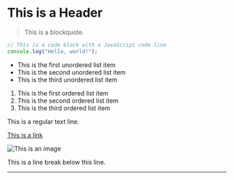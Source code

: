 # This is a Header

> This is a blockquote.

```javascript
// This is a code block with a JavaScript code line
console.log("Hello, world!");
```

- This is the first unordered list item
- This is the second unordered list item
- This is the third unordered list item

1. This is the first ordered list item
2. This is the second ordered list item
3. This is the third ordered list item

This is a regular text line.

[This is a link](https://example.com)

![This is an image](https://example.com/image.jpg)

This is a line break below this line.

---
